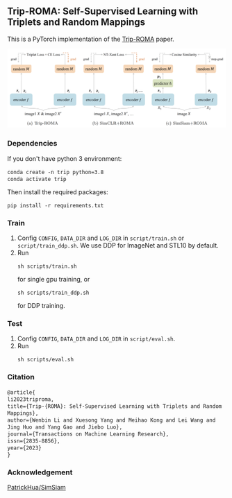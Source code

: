 
## Trip-ROMA: Self-Supervised Learning with Triplets and Random Mappings
This is a PyTorch implementation of the [Trip-ROMA](https://openreview.net/forum?id=MR4glug5GU) paper.

<img src='flowchart.png' width=600/>

### Dependencies

If you don't have python 3 environment:
```
conda create -n trip python=3.8
conda activate trip
```
Then install the required packages:
```
pip install -r requirements.txt
```

### Train

1. Config `CONFIG`, `DATA_DIR` and `LOG_DIR` in `script/train.sh` or `script/train_ddp.sh`. We use DDP for ImageNet and STL10 by default.
2. Run
    ```shell
    sh scripts/train.sh
    ```
    for single gpu training, or
    ```shell
    sh scripts/train_ddp.sh
    ```
    for DDP training.

### Test
1. Config `CONFIG`, `DATA_DIR` and `LOG_DIR` in `script/eval.sh`.
2. Run
    ```shell
    sh scripts/eval.sh
    ```

### Citation

```
@article{
li2023triproma,
title={Trip-{ROMA}: Self-Supervised Learning with Triplets and Random Mappings},
author={Wenbin Li and Xuesong Yang and Meihao Kong and Lei Wang and Jing Huo and Yang Gao and Jiebo Luo},
journal={Transactions on Machine Learning Research},
issn={2835-8856},
year={2023}
}
```

### Acknowledgement
[PatrickHua/SimSiam](https://github.com/PatrickHua/SimSiam)

